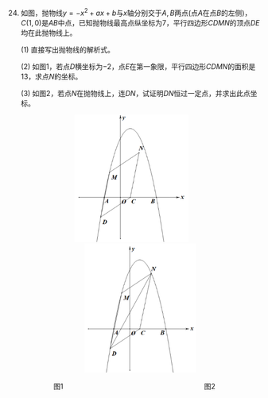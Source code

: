 24.  如图，抛物线$y=-x^2+ax+b$与$x$轴分别交于$A,B$两点(点$A$在点$B$的左侧)，$C(1,0)$是$AB$中点，已知抛物线最高点纵坐标为$7$，平行四边形$CDMN$的顶点$DE$均在此抛物线上。

     (1) 直接写出抛物线的解析式。

     (2) 如图1，若点$D$横坐标为$-2$，点$E$在第一象限，平行四边形$CDMN$的面积是$13$，求点$N$的坐标。

     (3) 如图2，若点$N$在抛物线上，连$DN$，试证明$DN$恒过一定点，并求出此点坐标。

     <center><img src="./images/T24-1.png" alt="T24-1" style="zoom:35%;" />&nbsp&nbsp&nbsp&nbsp&nbsp&nbsp&nbsp&nbsp&nbsp<img src="./images/T24-2.png" alt="T24-2" style="zoom:35%;" /></center>

<center>图1&nbsp&nbsp&nbsp&nbsp&nbsp&nbsp&nbsp&nbsp&nbsp&nbsp&nbsp&nbsp&nbsp&nbsp&nbsp&nbsp&nbsp&nbsp&nbsp&nbsp&nbsp&nbsp&nbsp&nbsp&nbsp&nbsp&nbsp&nbsp&nbsp&nbsp&nbsp&nbsp&nbsp&nbsp&nbsp&nbsp&nbsp&nbsp&nbsp&nbsp&nbsp&nbsp&nbsp&nbsp&nbsp&nbsp&nbsp&nbsp&nbsp&nbsp&nbsp&nbsp&nbsp&nbsp&nbsp&nbsp&nbsp&nbsp&nbsp&nbsp&nbsp&nbsp&nbsp&nbsp&nbsp&nbsp&nbsp&nbsp&nbsp&nbsp&nbsp&nbsp图2</center>